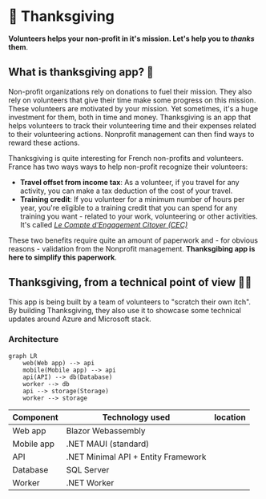 # 🙏 Thanksgiving

**Volunteers helps your non-profit in it's mission. Let's help you to _thanks_ them**.

##  What is thanksgiving app? 🎁

Non-profit organizations rely on donations to fuel their mission. They also rely on volunteers that give their time make some progress on this mission. These volunteers are motivated by your mission. Yet sometimes, it's a huge investment for them, both in time and money. Thanksgiving is an app that helps volunteers to track their volunteering time and their expenses related to their volunteering actions. Nonprofit management can then find ways to reward these actions.

Thanksgiving is quite interesting for French non-profits and volunteers. France has two ways ways to help non-profit recognize their volunteers: 

- **Travel offset from income tax**: As a volunteer, if you travel for any activity, you can make a tax deduction of the cost of your travel. 
- **Training credit**: If you volunteer for a minimum number of hours per year, you're eligible to a training credit that you can spend for any training you want - related to your work, volunteering or other activities. It's called _[Le Compte d'Engagement Citoyer (CEC)](https://www.associations.gouv.fr/cec.html)_

These two benefits require quite an amount of paperwork and - for obvious reasons - validation from the Nonprofit management. **Thanksgibing app is here to simplify this paperwork**.

## Thanksgiving, from a technical point of view 🧑‍💻

This app is being built by a team of volunteers to "scratch their own itch". By building Thanksgiving, they also use it to showcase some technical updates around Azure and Microsoft stack.

### Architecture 

```mermaid
graph LR
    web(Web app) --> api
    mobile(Mobile app) --> api
    api(API) --> db(Database)
    worker --> db
    api --> storage(Storage)
    worker --> storage
```
| Component | Technology used | location |
|--------|------------|-------------|
| Web app | Blazor Webassembly | |
| Mobile app | .NET MAUI (standard) | |
| API | .NET Minimal API + Entity Framework | |
| Database | SQL Server | | 
| Worker | .NET Worker  | |
